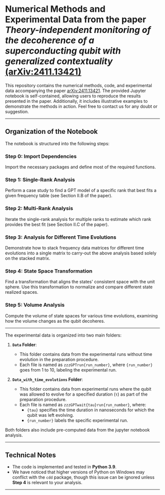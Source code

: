 # Numerical Methods and Experimental Data from the paper *Theory-independent monitoring of the decoherence of a superconducting qubit with generalized contextuality* [(arXiv:2411.13421)](https://arxiv.org/abs/2411.13421)

This repository contains the numerical methods, code, and experimental data accompanying the paper [arXiv:2411.13421](https://arxiv.org/abs/2411.13421). The provided Jupyter notebook is self-contained, allowing users to reproduce the results presented in the paper. Additionally, it includes illustrative examples to demonstrate the methods in action. Feel free to contact us for any doubt or suggestion.

---

## Organization of the Notebook

The notebook is structured into the following steps:

### **Step 0**: Import Dependencies  
Import the necessary packages and define most of the required functions.

### **Step 1**: Single-Rank Analysis  
Perform a case study to find a GPT model of a specific rank that best fits a given frequency table (see Section II.B of the paper).

### **Step 2**: Multi-Rank Analysis  
Iterate the single-rank analysis for multiple ranks to estimate which rank provides the best fit (see Section II.C of the paper).

### **Step 3**: Analysis for Different Time Evolutions  
Demonstrate how to stack frequency data matrices for different time evolutions into a single matrix to carry-out the above analysis based solely on the stacked matrix.

### **Step 4**: State Space Transformation  
Find a transformation that aligns the states' consistent space with the unit sphere. Use this transformation to normalize and compare different state realized spaces.

### **Step 5**: Volume Analysis  
Compute the volume of state spaces for various time evolutions, examining how the volume changes as the qubit decoheres.

---

The experimental data is organized into two main folders:

1. **`Data` Folder**:
   - This folder contains data from the experimental runs without time evolution in the preparation procedure.
   - Each file is named as `zzzGPTrun{run_number}`, where `{run_number}` goes from 1 to 10, labeling the experimental run.

2. **`Data_with_time_evolutions` Folder**:
   - This folder contains data from experimental runs where the qubit was allowed to evolve for a specified duration (`τ`) as part of the preparation procedure.
   - Each file is named as `zzzGPTwait{tau}run{run_number}`, where:
     - `{tau}` specifies the time duration in nanoseconds for which the qubit was left evolving.
     - `{run_number}` labels the specific experimental run.

Both folders also include pre-computed data from the jupyter notebook analysis.
    
---

## Technical Notes

- The code is implemented and tested in **Python 3.9**.  
- We have noticed that higher versions of Python on Windows may conflict with the `cdd` package, though this issue can be ignored unless **Step 4** is relevant to your analysis.

---

